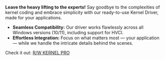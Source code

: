 **Leave the heavy lifting to the experts!** Say goodbye to the complexities of kernel coding and embrace simplicity with our ready-to-use Kernel Driver, made for your applications.

- **Seamless Compatibility:** Our driver works flawlessly across all Windows versions (10/11), including support for HVCI.
- **Effortless Integration:** Focus on what matters most — your application — while we handle the intricate details behind the scenes.

Check it out: [R/W KERNEL PRO](https://github.com/kprprivate/R-W-DRIVER-SIGNED-FOR-SELL)
